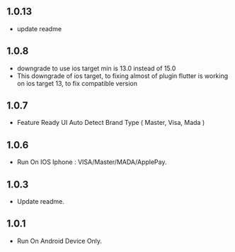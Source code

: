 ## 1.0.13

* update readme

## 1.0.8

* downgrade to use ios target min is 13.0 instead of 15.0
* This downgrade of ios target, to fixing almost of plugin flutter is working on ios target 13, 
  to fix compatible version

## 1.0.7

* Feature Ready UI Auto Detect Brand Type ( Master, Visa, Mada )

## 1.0.6

* Run On IOS Iphone : VISA/Master/MADA/ApplePay.

## 1.0.3

* Update readme.

## 1.0.1

* Run On Android Device Only.
